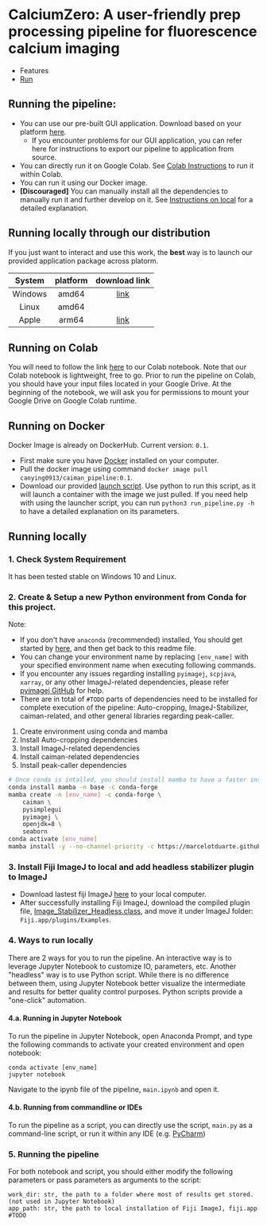 # CalciumZero:  A user-friendly prep processing pipeline for fluorescence calcium imaging
 - Features
 - [Run](#running-the-pipeline-)
## Running the pipeline:  
- You can use our pre-built GUI application. Download based on your platform [here](#running-locally-throught-our-distribution).
  - If you encounter problems for our GUI application, you can refer here for instructions to export our pipeline to application from source.
- You can directly run it on Google Colab. See [Colab Instructions](#part-i-running-on-colab) to run it within Colab.  
- You can run it using our Docker image.
- **[Discouraged]** You can manually install all the dependencies to manually run it and further develop on it. See [Instructions on local](#part-iii-running-locally) for a detailed explanation.  
## Running locally through our distribution
If you just want to interact and use this work, the **best** way is to launch our provided application package across platorm.  

| System  | platform |                               download link                                |
|:-------:|:--------:|:--------------------------------------------------------------------------:|
| Windows |  amd64   | [link](https://github.com/CanYing0913/CaImAn/raw/distribution/install.msi) |
|  Linux  |  amd64   |                                                                            |
|  Apple  |  arm64   | [link](https://github.com/CanYing0913/CaImAn/raw/distribution/install.dmg) |
## Running on Colab
You will need to follow the link [here](https://colab.research.google.com/drive/1BvHYZRoOla47MwVeV5_0H2-Vko1nm9yW?usp=sharing) to our Colab notebook. Note that our Colab notebook is lightweight, free to go. Prior to run the pipeline on Colab, you should have your input files located in your Google Drive. At the beginning of the notebook, we will ask you for permissions to mount your Google Drive on Google Colab runtime.  
## Running on Docker  
Docker Image is already on DockerHub. Current version: `0.1`.  
- First make sure you have [Docker](https://www.docker.com/) installed on your computer.  
- Pull the docker image using command `docker image pull canying0913/caiman_pipeline:0.1`.  
- Download our provided [launch script](https://raw.githubusercontent.com/CanYing0913/CaImAn/master/run_pipeline.py). Use python to run this script, as it will launch a container with the image we just pulled. If you need help with using the launcher script, you can run `python3 run_pipeline.py -h` to have a detailed explanation on its parameters.

## Running locally  
### 1. Check System Requirement  
It has been tested stable on Windows 10 and Linux.  
### 2. Create & Setup a new Python environment from Conda for this project.  
Note:  
- If you don't have `anaconda` (recommended) installed, You should get started by [here](https://www.anaconda.com/), and then get back to this readme file.  
- You can change your environment name by replacing `[env_name]` with your specified environment name when executing following commands.
- If you encounter any issues regarding installing `pyimagej`, `scpjava`, `xarray`, or any other ImageJ-related dependencies, please refer [pyimagej GitHub](https://github.com/imagej/pyimagej#readme) for help.
- There are in total of `#TODO` parts of dependencies need to be installed for complete execution of the pipeline: Auto-cropping, ImageJ-Stabilizer, caiman-related, and other general libraries regarding peak-caller.

1. Create environment using conda and mamba
2. Install Auto-cropping dependencies
3. Install ImageJ-related dependencies
4. Install caiman-related dependencies
5. Install peak-caller dependencies

```bash
# Once conda is intalled, you should install mamba to have a faster install time.
conda install mamba -n base -c conda-forge
mamba create -n [env_name] -c conda-forge \
    caiman \
    pysimplegui
    pyimagej \
    openjdk=8 \
    seaborn
conda activate [env_name]
mamba install -y --no-channel-priority -c https://marcelotduarte.github.io/packages/conda cx_Freeze
```

### 3. Install Fiji ImageJ to local and add headless stabilizer plugin to ImageJ
- Download lastest fiji ImageJ [here](https://imagej.net/software/fiji/downloads) to your local computer.  
- After successfully installing Fiji ImageJ, download the compiled plugin file, [Image_Stabilizer_Headless.class](https://github.com/CanYing0913/CalmAn/raw/master/resource/Image_Stabilizer_Headless.class), and move it under ImageJ folder: `Fiji.app/plugins/Examples`.

### 4. Ways to run locally  
There are 2 ways for you to run the pipeline. An interactive way is to leverage Jupyter Notebook to customize IO, parameters, etc. Another "headless" way is to use Python script. While there is no difference between them, using Jupyter Notebook better visualize the intermediate and results for better quality control purposes. Python scripts provide a "one-click" automation.  
#### 4.a. Running in Jupyter Notebook  
To run the pipeline in Jupyter Notebook, open Anaconda Prompt, and type the following commands to activate your created environment and open notebook:
```
conda activate [env_name]
jupyter notebook
```
Navigate to the ipynb file of the pipeline, `main.ipynb` and open it.  
#### 4.b. Running from commandline or IDEs  
To run the pipeline as a script, you can directly use the script, `main.py` as a command-line script, or run it within any IDE (e.g. [PyCharm](https://www.jetbrains.com/pycharm/))  
### 5. Running the pipeline  
For both notebook and script, you should either modify the following parameters or pass parameters as arguments to the script:  
```
work_dir: str, the path to a folder where most of results get stored. (not used in Jupyter Notebook)
app_path: str, the path to local installation of Fiji ImageJ, fiji.app
#TODO

```
